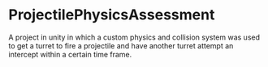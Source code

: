 # ProjectilePhysicsAssessment
A project in unity in which a custom physics and collision system was used to get a turret to fire a projectile and have another turret attempt an intercept within a certain time frame.
